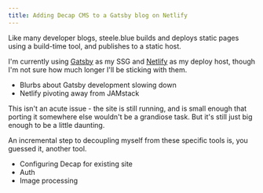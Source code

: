 ```yaml
---
title: Adding Decap CMS to a Gatsby blog on Netlify
---
```

Like many developer blogs, steele.blue builds and deploys static pages using a build-time tool, and publishes to a static host.

I'm currently using [Gatsby](https://www.gatsbyjs.com/) as my SSG and [Netlify](https://www.netlify.com/) as my deploy host, though I'm not sure how much longer I'll be sticking with them.

* Blurbs about Gatsby development slowing down
* Netlify pivoting away from JAMstack

This isn't an acute issue - the site is still running, and is small enough that porting it somewhere else wouldn't be a grandiose task. But it's still just big enough to be a little daunting.

An incremental step to decoupling myself from these specific tools is, you guessed it, another tool.

* Configuring Decap for existing site
* Auth
* Image processing
